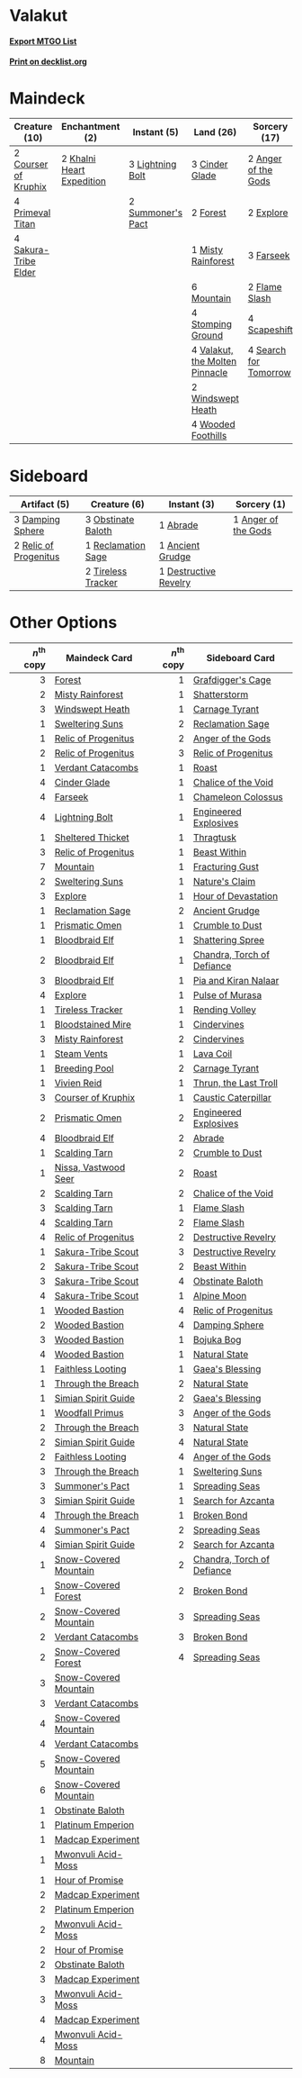 # Valakut

#### [Export MTGO List](../collection/Valakut/Valakut.txt)
#### [Print on decklist.org](http://decklist.org/?deckmain=2%09Anger%20of%20the%20Gods%0A3%09Cinder%20Glade%0A2%09Courser%20of%20Kruphix%0A2%09Explore%0A3%09Farseek%0A2%09Flame%20Slash%0A2%09Forest%0A2%09Khalni%20Heart%20Expedition%0A3%09Lightning%20Bolt%0A1%09Misty%20Rainforest%0A6%09Mountain%0A4%09Primeval%20Titan%0A4%09Sakura-Tribe%20Elder%0A4%09Scapeshift%0A4%09Search%20for%20Tomorrow%0A4%09Stomping%20Ground%0A2%09Summoner's%20Pact%0A4%09Valakut,%20the%20Molten%20Pinnacle%0A2%09Windswept%20Heath%0A4%09Wooded%20Foothills&deckside=1%09Abrade%0A1%09Ancient%20Grudge%0A1%09Anger%20of%20the%20Gods%0A3%09Damping%20Sphere%0A1%09Destructive%20Revelry%0A3%09Obstinate%20Baloth%0A1%09Reclamation%20Sage%0A2%09Relic%20of%20Progenitus%0A2%09Tireless%20Tracker)
# Maindeck

|                                         Creature (10)                                         |                                          Enchantment (2)                                           |                                        Instant (5)                                         |                                                Land (26)                                                |                                          Sorcery (17)                                          |
|-----------------------------------------------------------------------------------------------|----------------------------------------------------------------------------------------------------|--------------------------------------------------------------------------------------------|---------------------------------------------------------------------------------------------------------|------------------------------------------------------------------------------------------------|
|2 [Courser of Kruphix](http://gatherer.wizards.com/Pages/Card/Details.aspx?multiverseid=442153)|2 [Khalni Heart Expedition](http://gatherer.wizards.com/Pages/Card/Details.aspx?multiverseid=451109)|3 [Lightning Bolt](http://gatherer.wizards.com/Pages/Card/Details.aspx?multiverseid=806)    |3 [Cinder Glade](http://gatherer.wizards.com/Pages/Card/Details.aspx?multiverseid=401841)                |2 [Anger of the Gods](http://gatherer.wizards.com/Pages/Card/Details.aspx?multiverseid=438682)  |
|4 [Primeval Titan](http://gatherer.wizards.com/Pages/Card/Details.aspx?multiverseid=438749)    |                                                                                                    |2 [Summoner's Pact](http://gatherer.wizards.com/Pages/Card/Details.aspx?multiverseid=442178)|2 [Forest](http://gatherer.wizards.com/Pages/Card/Details.aspx?multiverseid=439860)                      |2 [Explore](http://gatherer.wizards.com/Pages/Card/Details.aspx?multiverseid=451098)            |
|4 [Sakura-Tribe Elder](http://gatherer.wizards.com/Pages/Card/Details.aspx?multiverseid=220582)|                                                                                                    |                                                                                            |1 [Misty Rainforest](http://gatherer.wizards.com/Pages/Card/Details.aspx?multiverseid=405102)            |3 [Farseek](http://gatherer.wizards.com/Pages/Card/Details.aspx?multiverseid=420766)            |
|                                                                                               |                                                                                                    |                                                                                            |6 [Mountain](http://gatherer.wizards.com/Pages/Card/Details.aspx?multiverseid=439859)                    |2 [Flame Slash](http://gatherer.wizards.com/Pages/Card/Details.aspx?multiverseid=416914)        |
|                                                                                               |                                                                                                    |                                                                                            |4 [Stomping Ground](http://gatherer.wizards.com/Pages/Card/Details.aspx?multiverseid=405110)             |4 [Scapeshift](http://gatherer.wizards.com/Pages/Card/Details.aspx?multiverseid=447337)         |
|                                                                                               |                                                                                                    |                                                                                            |4 [Valakut, the Molten Pinnacle](http://gatherer.wizards.com/Pages/Card/Details.aspx?multiverseid=190400)|4 [Search for Tomorrow](http://gatherer.wizards.com/Pages/Card/Details.aspx?multiverseid=205408)|
|                                                                                               |                                                                                                    |                                                                                            |2 [Windswept Heath](http://gatherer.wizards.com/Pages/Card/Details.aspx?multiverseid=405115)             |                                                                                                |
|                                                                                               |                                                                                                    |                                                                                            |4 [Wooded Foothills](http://gatherer.wizards.com/Pages/Card/Details.aspx?multiverseid=405116)            |                                                                                                |


# Sideboard

|                                          Artifact (5)                                          |                                        Creature (6)                                         |                                          Instant (3)                                           |                                         Sorcery (1)                                          |
|------------------------------------------------------------------------------------------------|---------------------------------------------------------------------------------------------|------------------------------------------------------------------------------------------------|----------------------------------------------------------------------------------------------|
|3 [Damping Sphere](http://gatherer.wizards.com/Pages/Card/Details.aspx?multiverseid=443101)     |3 [Obstinate Baloth](http://gatherer.wizards.com/Pages/Card/Details.aspx?multiverseid=438745)|1 [Abrade](http://gatherer.wizards.com/Pages/Card/Details.aspx?multiverseid=430772)             |1 [Anger of the Gods](http://gatherer.wizards.com/Pages/Card/Details.aspx?multiverseid=438682)|
|2 [Relic of Progenitus](http://gatherer.wizards.com/Pages/Card/Details.aspx?multiverseid=174824)|1 [Reclamation Sage](http://gatherer.wizards.com/Pages/Card/Details.aspx?multiverseid=389651)|1 [Ancient Grudge](http://gatherer.wizards.com/Pages/Card/Details.aspx?multiverseid=235600)     |                                                                                              |
|                                                                                                |2 [Tireless Tracker](http://gatherer.wizards.com/Pages/Card/Details.aspx?multiverseid=409997)|1 [Destructive Revelry](http://gatherer.wizards.com/Pages/Card/Details.aspx?multiverseid=373351)|                                                                                              |


# Other Options

|*n*<sup>th</sup> copy|                                         Maindeck Card                                          |*n*<sup>th</sup> copy|                                           Sideboard Card                                            |
|--------------------:|------------------------------------------------------------------------------------------------|--------------------:|-----------------------------------------------------------------------------------------------------|
|                    3|[Forest](http://gatherer.wizards.com/Pages/Card/Details.aspx?multiverseid=439860)               |                    1|[Grafdigger's Cage](http://gatherer.wizards.com/Pages/Card/Details.aspx?multiverseid=278452)         |
|                    2|[Misty Rainforest](http://gatherer.wizards.com/Pages/Card/Details.aspx?multiverseid=405102)     |                    1|[Shatterstorm](http://gatherer.wizards.com/Pages/Card/Details.aspx?multiverseid=130370)              |
|                    3|[Windswept Heath](http://gatherer.wizards.com/Pages/Card/Details.aspx?multiverseid=405115)      |                    1|[Carnage Tyrant](http://gatherer.wizards.com/Pages/Card/Details.aspx?multiverseid=435334)            |
|                    1|[Sweltering Suns](http://gatherer.wizards.com/Pages/Card/Details.aspx?multiverseid=426851)      |                    2|[Reclamation Sage](http://gatherer.wizards.com/Pages/Card/Details.aspx?multiverseid=389651)          |
|                    1|[Relic of Progenitus](http://gatherer.wizards.com/Pages/Card/Details.aspx?multiverseid=174824)  |                    2|[Anger of the Gods](http://gatherer.wizards.com/Pages/Card/Details.aspx?multiverseid=438682)         |
|                    2|[Relic of Progenitus](http://gatherer.wizards.com/Pages/Card/Details.aspx?multiverseid=174824)  |                    3|[Relic of Progenitus](http://gatherer.wizards.com/Pages/Card/Details.aspx?multiverseid=174824)       |
|                    1|[Verdant Catacombs](http://gatherer.wizards.com/Pages/Card/Details.aspx?multiverseid=405113)    |                    1|[Roast](http://gatherer.wizards.com/Pages/Card/Details.aspx?multiverseid=394667)                     |
|                    4|[Cinder Glade](http://gatherer.wizards.com/Pages/Card/Details.aspx?multiverseid=401841)         |                    1|[Chalice of the Void](http://gatherer.wizards.com/Pages/Card/Details.aspx?multiverseid=442211)       |
|                    4|[Farseek](http://gatherer.wizards.com/Pages/Card/Details.aspx?multiverseid=420766)              |                    1|[Chameleon Colossus](http://gatherer.wizards.com/Pages/Card/Details.aspx?multiverseid=220451)        |
|                    4|[Lightning Bolt](http://gatherer.wizards.com/Pages/Card/Details.aspx?multiverseid=806)          |                    1|[Engineered Explosives](http://gatherer.wizards.com/Pages/Card/Details.aspx?multiverseid=50139)      |
|                    1|[Sheltered Thicket](http://gatherer.wizards.com/Pages/Card/Details.aspx?multiverseid=426950)    |                    1|[Thragtusk](http://gatherer.wizards.com/Pages/Card/Details.aspx?multiverseid=430614)                 |
|                    3|[Relic of Progenitus](http://gatherer.wizards.com/Pages/Card/Details.aspx?multiverseid=174824)  |                    1|[Beast Within](http://gatherer.wizards.com/Pages/Card/Details.aspx?multiverseid=446158)              |
|                    7|[Mountain](http://gatherer.wizards.com/Pages/Card/Details.aspx?multiverseid=439859)             |                    1|[Fracturing Gust](http://gatherer.wizards.com/Pages/Card/Details.aspx?multiverseid=146759)           |
|                    2|[Sweltering Suns](http://gatherer.wizards.com/Pages/Card/Details.aspx?multiverseid=426851)      |                    1|[Nature's Claim](http://gatherer.wizards.com/Pages/Card/Details.aspx?multiverseid=382316)            |
|                    3|[Explore](http://gatherer.wizards.com/Pages/Card/Details.aspx?multiverseid=451098)              |                    1|[Hour of Devastation](http://gatherer.wizards.com/Pages/Card/Details.aspx?multiverseid=430786)       |
|                    1|[Reclamation Sage](http://gatherer.wizards.com/Pages/Card/Details.aspx?multiverseid=389651)     |                    2|[Ancient Grudge](http://gatherer.wizards.com/Pages/Card/Details.aspx?multiverseid=235600)            |
|                    1|[Prismatic Omen](http://gatherer.wizards.com/Pages/Card/Details.aspx?multiverseid=151989)       |                    1|[Crumble to Dust](http://gatherer.wizards.com/Pages/Card/Details.aspx?multiverseid=401850)           |
|                    1|[Bloodbraid Elf](http://gatherer.wizards.com/Pages/Card/Details.aspx?multiverseid=185053)       |                    1|[Shattering Spree](http://gatherer.wizards.com/Pages/Card/Details.aspx?multiverseid=456224)          |
|                    2|[Bloodbraid Elf](http://gatherer.wizards.com/Pages/Card/Details.aspx?multiverseid=185053)       |                    1|[Chandra, Torch of Defiance](http://gatherer.wizards.com/Pages/Card/Details.aspx?multiverseid=417683)|
|                    3|[Bloodbraid Elf](http://gatherer.wizards.com/Pages/Card/Details.aspx?multiverseid=185053)       |                    1|[Pia and Kiran Nalaar](http://gatherer.wizards.com/Pages/Card/Details.aspx?multiverseid=442783)      |
|                    4|[Explore](http://gatherer.wizards.com/Pages/Card/Details.aspx?multiverseid=451098)              |                    1|[Pulse of Murasa](http://gatherer.wizards.com/Pages/Card/Details.aspx?multiverseid=446177)           |
|                    1|[Tireless Tracker](http://gatherer.wizards.com/Pages/Card/Details.aspx?multiverseid=409997)     |                    1|[Rending Volley](http://gatherer.wizards.com/Pages/Card/Details.aspx?multiverseid=394663)            |
|                    1|[Bloodstained Mire](http://gatherer.wizards.com/Pages/Card/Details.aspx?multiverseid=405094)    |                    1|[Cindervines](http://gatherer.wizards.com/Pages/Card/Details.aspx?multiverseid=457305)               |
|                    3|[Misty Rainforest](http://gatherer.wizards.com/Pages/Card/Details.aspx?multiverseid=405102)     |                    2|[Cindervines](http://gatherer.wizards.com/Pages/Card/Details.aspx?multiverseid=457305)               |
|                    1|[Steam Vents](http://gatherer.wizards.com/Pages/Card/Details.aspx?multiverseid=405109)          |                    1|[Lava Coil](http://gatherer.wizards.com/Pages/Card/Details.aspx?multiverseid=452858)                 |
|                    1|[Breeding Pool](http://gatherer.wizards.com/Pages/Card/Details.aspx?multiverseid=97088)         |                    2|[Carnage Tyrant](http://gatherer.wizards.com/Pages/Card/Details.aspx?multiverseid=435334)            |
|                    1|[Vivien Reid](http://gatherer.wizards.com/Pages/Card/Details.aspx?multiverseid=447344)          |                    1|[Thrun, the Last Troll](http://gatherer.wizards.com/Pages/Card/Details.aspx?multiverseid=214050)     |
|                    3|[Courser of Kruphix](http://gatherer.wizards.com/Pages/Card/Details.aspx?multiverseid=442153)   |                    1|[Caustic Caterpillar](http://gatherer.wizards.com/Pages/Card/Details.aspx?multiverseid=398409)       |
|                    2|[Prismatic Omen](http://gatherer.wizards.com/Pages/Card/Details.aspx?multiverseid=151989)       |                    2|[Engineered Explosives](http://gatherer.wizards.com/Pages/Card/Details.aspx?multiverseid=50139)      |
|                    4|[Bloodbraid Elf](http://gatherer.wizards.com/Pages/Card/Details.aspx?multiverseid=185053)       |                    2|[Abrade](http://gatherer.wizards.com/Pages/Card/Details.aspx?multiverseid=430772)                    |
|                    1|[Scalding Tarn](http://gatherer.wizards.com/Pages/Card/Details.aspx?multiverseid=405107)        |                    2|[Crumble to Dust](http://gatherer.wizards.com/Pages/Card/Details.aspx?multiverseid=401850)           |
|                    1|[Nissa, Vastwood Seer](http://gatherer.wizards.com/Pages/Card/Details.aspx?multiverseid=398438) |                    2|[Roast](http://gatherer.wizards.com/Pages/Card/Details.aspx?multiverseid=394667)                     |
|                    2|[Scalding Tarn](http://gatherer.wizards.com/Pages/Card/Details.aspx?multiverseid=405107)        |                    2|[Chalice of the Void](http://gatherer.wizards.com/Pages/Card/Details.aspx?multiverseid=442211)       |
|                    3|[Scalding Tarn](http://gatherer.wizards.com/Pages/Card/Details.aspx?multiverseid=405107)        |                    1|[Flame Slash](http://gatherer.wizards.com/Pages/Card/Details.aspx?multiverseid=416914)               |
|                    4|[Scalding Tarn](http://gatherer.wizards.com/Pages/Card/Details.aspx?multiverseid=405107)        |                    2|[Flame Slash](http://gatherer.wizards.com/Pages/Card/Details.aspx?multiverseid=416914)               |
|                    4|[Relic of Progenitus](http://gatherer.wizards.com/Pages/Card/Details.aspx?multiverseid=174824)  |                    2|[Destructive Revelry](http://gatherer.wizards.com/Pages/Card/Details.aspx?multiverseid=373351)       |
|                    1|[Sakura-Tribe Scout](http://gatherer.wizards.com/Pages/Card/Details.aspx?multiverseid=74210)    |                    3|[Destructive Revelry](http://gatherer.wizards.com/Pages/Card/Details.aspx?multiverseid=373351)       |
|                    2|[Sakura-Tribe Scout](http://gatherer.wizards.com/Pages/Card/Details.aspx?multiverseid=74210)    |                    2|[Beast Within](http://gatherer.wizards.com/Pages/Card/Details.aspx?multiverseid=446158)              |
|                    3|[Sakura-Tribe Scout](http://gatherer.wizards.com/Pages/Card/Details.aspx?multiverseid=74210)    |                    4|[Obstinate Baloth](http://gatherer.wizards.com/Pages/Card/Details.aspx?multiverseid=438745)          |
|                    4|[Sakura-Tribe Scout](http://gatherer.wizards.com/Pages/Card/Details.aspx?multiverseid=74210)    |                    1|[Alpine Moon](http://gatherer.wizards.com/Pages/Card/Details.aspx?multiverseid=447264)               |
|                    1|[Wooded Bastion](http://gatherer.wizards.com/Pages/Card/Details.aspx?multiverseid=409561)       |                    4|[Relic of Progenitus](http://gatherer.wizards.com/Pages/Card/Details.aspx?multiverseid=174824)       |
|                    2|[Wooded Bastion](http://gatherer.wizards.com/Pages/Card/Details.aspx?multiverseid=409561)       |                    4|[Damping Sphere](http://gatherer.wizards.com/Pages/Card/Details.aspx?multiverseid=443101)            |
|                    3|[Wooded Bastion](http://gatherer.wizards.com/Pages/Card/Details.aspx?multiverseid=409561)       |                    1|[Bojuka Bog](http://gatherer.wizards.com/Pages/Card/Details.aspx?multiverseid=376269)                |
|                    4|[Wooded Bastion](http://gatherer.wizards.com/Pages/Card/Details.aspx?multiverseid=409561)       |                    1|[Natural State](http://gatherer.wizards.com/Pages/Card/Details.aspx?multiverseid=407646)             |
|                    1|[Faithless Looting](http://gatherer.wizards.com/Pages/Card/Details.aspx?multiverseid=389512)    |                    1|[Gaea's Blessing](http://gatherer.wizards.com/Pages/Card/Details.aspx?multiverseid=417433)           |
|                    1|[Through the Breach](http://gatherer.wizards.com/Pages/Card/Details.aspx?multiverseid=80250)    |                    2|[Natural State](http://gatherer.wizards.com/Pages/Card/Details.aspx?multiverseid=407646)             |
|                    1|[Simian Spirit Guide](http://gatherer.wizards.com/Pages/Card/Details.aspx?multiverseid=442137)  |                    2|[Gaea's Blessing](http://gatherer.wizards.com/Pages/Card/Details.aspx?multiverseid=417433)           |
|                    1|[Woodfall Primus](http://gatherer.wizards.com/Pages/Card/Details.aspx?multiverseid=370406)      |                    3|[Anger of the Gods](http://gatherer.wizards.com/Pages/Card/Details.aspx?multiverseid=438682)         |
|                    2|[Through the Breach](http://gatherer.wizards.com/Pages/Card/Details.aspx?multiverseid=80250)    |                    3|[Natural State](http://gatherer.wizards.com/Pages/Card/Details.aspx?multiverseid=407646)             |
|                    2|[Simian Spirit Guide](http://gatherer.wizards.com/Pages/Card/Details.aspx?multiverseid=442137)  |                    4|[Natural State](http://gatherer.wizards.com/Pages/Card/Details.aspx?multiverseid=407646)             |
|                    2|[Faithless Looting](http://gatherer.wizards.com/Pages/Card/Details.aspx?multiverseid=389512)    |                    4|[Anger of the Gods](http://gatherer.wizards.com/Pages/Card/Details.aspx?multiverseid=438682)         |
|                    3|[Through the Breach](http://gatherer.wizards.com/Pages/Card/Details.aspx?multiverseid=80250)    |                    1|[Sweltering Suns](http://gatherer.wizards.com/Pages/Card/Details.aspx?multiverseid=426851)           |
|                    3|[Summoner's Pact](http://gatherer.wizards.com/Pages/Card/Details.aspx?multiverseid=442178)      |                    1|[Spreading Seas](http://gatherer.wizards.com/Pages/Card/Details.aspx?multiverseid=190405)            |
|                    3|[Simian Spirit Guide](http://gatherer.wizards.com/Pages/Card/Details.aspx?multiverseid=442137)  |                    1|[Search for Azcanta](http://gatherer.wizards.com/Pages/Card/Details.aspx?multiverseid=435226)        |
|                    4|[Through the Breach](http://gatherer.wizards.com/Pages/Card/Details.aspx?multiverseid=80250)    |                    1|[Broken Bond](http://gatherer.wizards.com/Pages/Card/Details.aspx?multiverseid=443045)               |
|                    4|[Summoner's Pact](http://gatherer.wizards.com/Pages/Card/Details.aspx?multiverseid=442178)      |                    2|[Spreading Seas](http://gatherer.wizards.com/Pages/Card/Details.aspx?multiverseid=190405)            |
|                    4|[Simian Spirit Guide](http://gatherer.wizards.com/Pages/Card/Details.aspx?multiverseid=442137)  |                    2|[Search for Azcanta](http://gatherer.wizards.com/Pages/Card/Details.aspx?multiverseid=435226)        |
|                    1|[Snow-Covered Mountain](http://gatherer.wizards.com/Pages/Card/Details.aspx?multiverseid=121233)|                    2|[Chandra, Torch of Defiance](http://gatherer.wizards.com/Pages/Card/Details.aspx?multiverseid=417683)|
|                    1|[Snow-Covered Forest](http://gatherer.wizards.com/Pages/Card/Details.aspx?multiverseid=121192)  |                    2|[Broken Bond](http://gatherer.wizards.com/Pages/Card/Details.aspx?multiverseid=443045)               |
|                    2|[Snow-Covered Mountain](http://gatherer.wizards.com/Pages/Card/Details.aspx?multiverseid=121233)|                    3|[Spreading Seas](http://gatherer.wizards.com/Pages/Card/Details.aspx?multiverseid=190405)            |
|                    2|[Verdant Catacombs](http://gatherer.wizards.com/Pages/Card/Details.aspx?multiverseid=405113)    |                    3|[Broken Bond](http://gatherer.wizards.com/Pages/Card/Details.aspx?multiverseid=443045)               |
|                    2|[Snow-Covered Forest](http://gatherer.wizards.com/Pages/Card/Details.aspx?multiverseid=121192)  |                    4|[Spreading Seas](http://gatherer.wizards.com/Pages/Card/Details.aspx?multiverseid=190405)            |
|                    3|[Snow-Covered Mountain](http://gatherer.wizards.com/Pages/Card/Details.aspx?multiverseid=121233)|                     |                                                                                                     |
|                    3|[Verdant Catacombs](http://gatherer.wizards.com/Pages/Card/Details.aspx?multiverseid=405113)    |                     |                                                                                                     |
|                    4|[Snow-Covered Mountain](http://gatherer.wizards.com/Pages/Card/Details.aspx?multiverseid=121233)|                     |                                                                                                     |
|                    4|[Verdant Catacombs](http://gatherer.wizards.com/Pages/Card/Details.aspx?multiverseid=405113)    |                     |                                                                                                     |
|                    5|[Snow-Covered Mountain](http://gatherer.wizards.com/Pages/Card/Details.aspx?multiverseid=121233)|                     |                                                                                                     |
|                    6|[Snow-Covered Mountain](http://gatherer.wizards.com/Pages/Card/Details.aspx?multiverseid=121233)|                     |                                                                                                     |
|                    1|[Obstinate Baloth](http://gatherer.wizards.com/Pages/Card/Details.aspx?multiverseid=438745)     |                     |                                                                                                     |
|                    1|[Platinum Emperion](http://gatherer.wizards.com/Pages/Card/Details.aspx?multiverseid=457134)    |                     |                                                                                                     |
|                    1|[Madcap Experiment](http://gatherer.wizards.com/Pages/Card/Details.aspx?multiverseid=417695)    |                     |                                                                                                     |
|                    1|[Mwonvuli Acid-Moss](http://gatherer.wizards.com/Pages/Card/Details.aspx?multiverseid=118888)   |                     |                                                                                                     |
|                    1|[Hour of Promise](http://gatherer.wizards.com/Pages/Card/Details.aspx?multiverseid=430809)      |                     |                                                                                                     |
|                    2|[Madcap Experiment](http://gatherer.wizards.com/Pages/Card/Details.aspx?multiverseid=417695)    |                     |                                                                                                     |
|                    2|[Platinum Emperion](http://gatherer.wizards.com/Pages/Card/Details.aspx?multiverseid=457134)    |                     |                                                                                                     |
|                    2|[Mwonvuli Acid-Moss](http://gatherer.wizards.com/Pages/Card/Details.aspx?multiverseid=118888)   |                     |                                                                                                     |
|                    2|[Hour of Promise](http://gatherer.wizards.com/Pages/Card/Details.aspx?multiverseid=430809)      |                     |                                                                                                     |
|                    2|[Obstinate Baloth](http://gatherer.wizards.com/Pages/Card/Details.aspx?multiverseid=438745)     |                     |                                                                                                     |
|                    3|[Madcap Experiment](http://gatherer.wizards.com/Pages/Card/Details.aspx?multiverseid=417695)    |                     |                                                                                                     |
|                    3|[Mwonvuli Acid-Moss](http://gatherer.wizards.com/Pages/Card/Details.aspx?multiverseid=118888)   |                     |                                                                                                     |
|                    4|[Madcap Experiment](http://gatherer.wizards.com/Pages/Card/Details.aspx?multiverseid=417695)    |                     |                                                                                                     |
|                    4|[Mwonvuli Acid-Moss](http://gatherer.wizards.com/Pages/Card/Details.aspx?multiverseid=118888)   |                     |                                                                                                     |
|                    8|[Mountain](http://gatherer.wizards.com/Pages/Card/Details.aspx?multiverseid=439859)             |                     |                                                                                                     |

